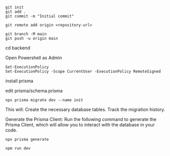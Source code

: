 ```
git init
git add .
git commit -m "Initial commit"

git remote add origin <repository-url>

git branch -M main
git push -u origin main
```

cd backend

Open Powershell as Admin
```
Get-ExecutionPolicy
Set-ExecutionPolicy -Scope CurrentUser -ExecutionPolicy RemoteSigned
```

install prisma

edit prisma/schema.prisma
```
npx prisma migrate dev --name init
```

This will:
    Create the necessary database tables.
    Track the migration history.

Generate the Prisma Client: Run the following command to generate the Prisma Client, which will allow you to interact with the database in your code.

```
npx prisma generate
```

```
npm run dev
```

